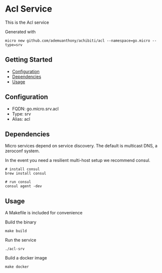 # Acl Service

This is the Acl service

Generated with

```
micro new github.com/ademuanthony/achibiti/acl --namespace=go.micro --type=srv
```

## Getting Started

- [Configuration](#configuration)
- [Dependencies](#dependencies)
- [Usage](#usage)

## Configuration

- FQDN: go.micro.srv.acl
- Type: srv
- Alias: acl

## Dependencies

Micro services depend on service discovery. The default is multicast DNS, a zeroconf system.

In the event you need a resilient multi-host setup we recommend consul.

```
# install consul
brew install consul

# run consul
consul agent -dev
```

## Usage

A Makefile is included for convenience

Build the binary

```
make build
```

Run the service
```
./acl-srv
```

Build a docker image
```
make docker
```